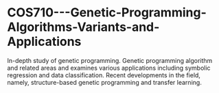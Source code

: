 # COS710---Genetic-Programming-Algorithms-Variants-and-Applications
In-depth study of genetic programming. Genetic programming algorithm and related areas and examines various applications including symbolic regression and data classification. Recent developments in the field, namely, structure-based genetic programming and transfer learning.
